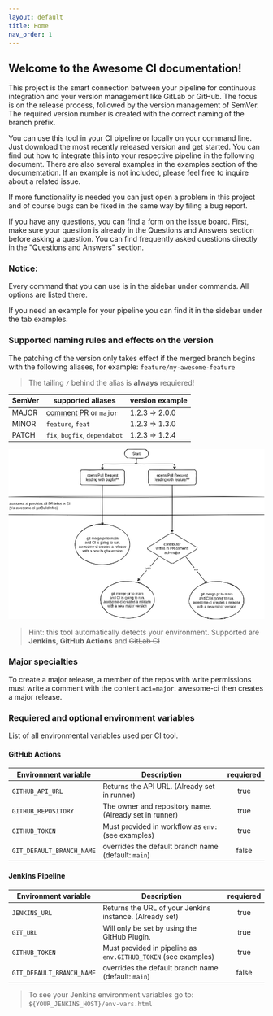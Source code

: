 ```yaml
---
layout: default
title: Home
nav_order: 1
---
```


## Welcome to the Awesome CI documentation!

This project is the smart connection between your pipeline for continuous integration and your version management like GitLab or GitHub. The focus is on the release process, followed by the version management of SemVer. The required version number is created with the correct naming of the branch prefix.

You can use this tool in your CI pipeline or locally on your command line. Just download the most recently released version and get started. You can find out how to integrate this into your respective pipeline in the following document. There are also several examples in the examples section of the documentation. If an example is not included, please feel free to inquire about a related issue.

If more functionality is needed you can just open a problem in this project and of course bugs can be fixed in the same way by filing a bug report.

If you have any questions, you can find a form on the issue board. First, make sure your question is already in the Questions and Answers section before asking a question. You can find frequently asked questions directly in the "Questions and Answers" section.

### Notice:

Every command that you can use is in the sidebar under commands. All options are listed there.

If you need an example for your pipeline you can find it in the sidebar under the tab examples.

### Supported naming rules and effects on the version

The patching of the version only takes effect if the merged branch begins with the following aliases, for example: `feature/my-awesome-feature`

> The tailing `/` behind the alias is **always** requiered!

| SemVer | supported aliases                            | version example |
| ------ | -------------------------------------------- | --------------- |
| MAJOR  | [comment PR](#major-specialties) or `major`  | 1.2.3 => 2.0.0  |
| MINOR  | `feature`, `feat`                            | 1.2.3 => 1.3.0  |
| PATCH  | `fix`, `bugfix`, `dependabot`                | 1.2.3 => 1.2.4  |

![awesome-ci workflow](aci-workflow.drawio.png "awesome-ci workflow")

> Hint: this tool automatically detects your environment. Supported are __Jenkins__, __GitHub Actions__ and ~~GitLab CI~~

### Major specialties

To create a major release, a member of the repos with write permissions must write a comment with the content `aci=major`. awesome-ci then creates a major release.

### Requiered and optional environment variables

List of all environmental variables used per CI tool.

#### GitHub Actions

| Environment variable      | Description                                                     | requiered |
| ------------------------- | --------------------------------------------------------------- |:---------:|
| `GITHUB_API_URL`          | Returns the API URL. (Already set in runner)                    | true      |
| `GITHUB_REPOSITORY`       | The owner and repository name. (Already set in runner)          | true      |
| `GITHUB_TOKEN`            | Must provided in workflow as `env:` (see examples)              | true      |
| `GIT_DEFAULT_BRANCH_NAME` | overrides the default branch name (default: `main`)             | false     |

#### Jenkins Pipeline

| Environment variable      | Description                                                     | requiered |
| ------------------------- | --------------------------------------------------------------- |:---------:|
| `JENKINS_URL`             | Returns the URL of your Jenkins instance. (Already set)         | true      |
| `GIT_URL`                 | Will only be set by using the GitHub Plugin.                    | true      |
| `GITHUB_TOKEN`            | Must provided in pipeline as `env.GITHUB_TOKEN` (see examples)  | true      |
| `GIT_DEFAULT_BRANCH_NAME` | overrides the default branch name (default: `main`)             | false     |

> To see your Jenkins environment variables go to: `${YOUR_JENKINS_HOST}/env-vars.html`